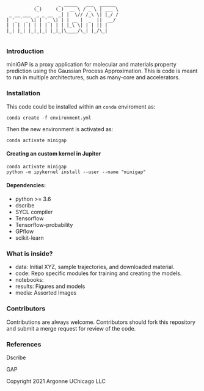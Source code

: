 

```
           _       _ _____   ___  ______ 
          (_)     (_)  __ \ / _ \ | ___ \
 _ __ ___  _ _ __  _| |  \// /_\ \| |_/ /
| '_ ` _ \| | '_ \| | | __ |  _  ||  __/ 
| | | | | | | | | | | |_\ \| | | || |    
|_| |_| |_|_|_| |_|_|\____/\_| |_/\_|    
                                         
```

### Introduction

miniGAP is a proxy application for molecular and materials property prediction using the Gaussian Process Approximation.
This is code is meant to run in multiple architectures, such as many-core and accelerators.

### Installation

This code could be installed within an `conda` enviroment as: 

`conda create -f environment.yml`

Then the new environment is activated as:

`conda activate minigap`

#### Creating an custom kernel in Jupiter

```
conda activate minigap
python -m ipykernel install --user --name "minigap"
```
#### Dependencies:

- python >= 3.6 
- dscribe 
- SYCL compiler
- Tensorflow
- Tensorflow-probability
- GPflow
- scikit-learn

### What is inside?

- data: Initial XYZ, sample trajectories, and downloaded material.
- code: Repo specific modules for training and creating the models.
- notebooks: 
- results: Figures and models
- media: Assorted Images

### Contributors

Contributions are always welcome. Contributors should fork this repository and submit a merge request for review of the code.



### References

Dscribe

GAP



Copyright 2021 Argonne UChicago LLC


